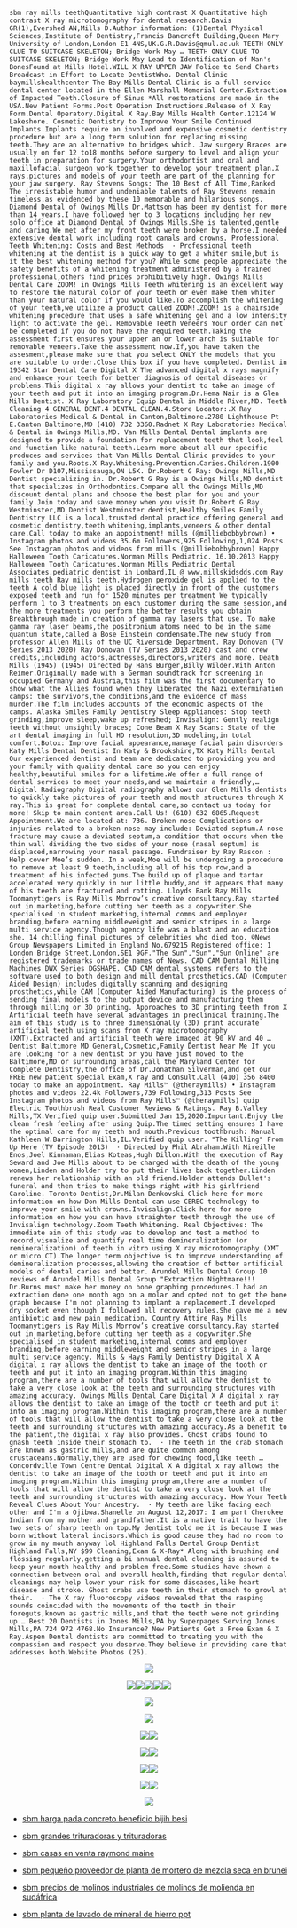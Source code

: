 
```
sbm ray mills teethQuantitative high contrast X Quantitative high contrast X ray microtomography for dental research.Davis GR(1),Evershed AN,Mills D.Author information: (1)Dental Physical Sciences,Institute of Dentistry,Francis Bancroft Building,Queen Mary University of London,London E1 4NS,UK.G.R.Davis@qmul.ac.uk TEETH ONLY CLUE TO SUITCASE SKELETON; Bridge Work May … TEETH ONLY CLUE TO SUITCASE SKELETON; Bridge Work May Lead to Identification of Man's BonesFound at Mills Hotel.WILL X RAY UPPER JAW Police to Send Charts Broadcast in Effort to Locate DentistWho. Dental Clinic baymillshealthcenter The Bay Mills Dental Clinic is a full service dental center located in the Ellen Marshall Memorial Center.Extraction of Impacted Teeth.Closure of Sinus *All restorations are made in the USA.New Patient Forms.Post Operation Instructions.Release of X Ray Form.Dental Operatory.Digital X Ray.Bay Mills Health Center.12124 W Lakeshore. Cosmetic Dentistry to Improve Your Smile Continued Implants.Implants require an involved and expensive cosmetic dentistry procedure but are a long term solution for replacing missing teeth.They are an alternative to bridges which. Jaw surgery Braces are usually on for 12 to18 months before surgery to level and align your teeth in preparation for surgery.Your orthodontist and oral and maxillofacial surgeon work together to develop your treatment plan.X rays,pictures and models of your teeth are part of the planning for your jaw surgery. Ray Stevens Songs: The 10 Best of All Time,Ranked The irresistable humor and undeniable talents of Ray Stevens remain timeless,as evidenced by these 10 memorable and hilarious songs. Diamond Dental of Owings Mills Dr.Mattson has been my dentist for more than 14 years.I have followed her to 3 locations including her new solo office at Diamond Dental of Owings Mills.She is talented,gentle and caring.We met after my front teeth were broken by a horse.I needed extensive dental work including root canals and crowns. Professional Teeth Whitening: Costs and Best Methods  · Professional teeth whitening at the dentist is a quick way to get a whiter smile,but is it the best whitening method for you? While some people appreciate the safety benefits of a whitening treatment administered by a trained professional,others find prices prohibitively high. Owings Mills Dental Care ZOOM! in Owings Mills Teeth whitening is an excellent way to restore the natural color of your teeth or even make them whiter than your natural color if you would like.To accomplish the whitening of your teeth,we utilize a product called ZOOM!.ZOOM! is a chairside whitening procedure that uses a safe whitening gel and a low intensity light to activate the gel. Removable Teeth Veneers Your order can not be completed if you do not have the required teeth.Taking the assessment first ensures your upper an or lower arch is suitable for removable veneers.Take the assessment now.If,you have taken the assesment,please make sure that you select ONLY the models that you are suitable to order.Close this box if you have completed. Dentist in 19342 Star Dental Care Digital X The advanced digital x rays magnify and enhance your teeth for better diagnosis of dental diseases or problems.This digital x ray allows your dentist to take an image of your teeth and put it into an imaging program.Dr.Hema Nair is a Glen Mills Dentist. X Ray Laboratory Equip Dental in Middle River,MD. Teeth Cleaning 4 GENERAL DENT.4 DENTAL CLEAN.4.Store Locator:.X Ray Laboratories Medical & Dental in Canton,Baltimore.2780 Lighthouse Pt E.Canton Baltimore,MD (410) 732 3360.Radnet X Ray Laboratories Medical & Dental in Owings Mills,MD. Van Mills Dental Dental implants are designed to provide a foundation for replacement teeth that look,feel and function like natural teeth.Learn more about all our specific produces and services that Van Mills Dental Clinic provides to your family and you.Roots.X Ray.Whitening.Prevention.Caries.Children.1900 Fowler Dr D107,Mississauga,ON L5K. Dr.Robert G Ray: Owings Mills,MD Dentist specializing in. Dr.Robert G Ray is a Owings Mills,MD dentist that specializes in Orthodontics.Compare all the Owings Mills,MD discount dental plans and choose the best plan for you and your family.Join today and save money when you visit Dr.Robert G Ray. Westminster,MD Dentist Westminster dentist,Healthy Smiles Family Dentistry LLC is a local,trusted dental practice offering general and cosmetic dentistry,teeth whitening,implants,veneers & other dental care.Call today to make an appointment! mills (@milliebobbybrown) • Instagram photos and videos 35.6m Followers,925 Following,1,024 Posts See Instagram photos and videos from mills (@milliebobbybrown) Happy Halloween Tooth Caricatures.Norman Mills Pediatric. 16.10.2013 Happy Halloween Tooth Caricatures.Norman Mills Pediatric Dental Associates,pediatric dentist in Lombard,IL @ www.millskidsdds.com Ray mills teeth Ray mills teeth.Hydrogen peroxide gel is applied to the teeth A cold blue light is placed directly in front of the customers exposed teeth and run for 1520 minutes per treatment We typically perform 1 to 3 treatments on each customer during the same session,and the more treatments you perform the better results you obtain Breakthrough made in creation of gamma ray lasers that use. To make gamma ray laser beams,the positronium atoms need to be in the same quantum state,called a Bose Einstein condensate.The new study from professor Allen Mills of the UC Riverside Department. Ray Donovan (TV Series 2013 2020) Ray Donovan (TV Series 2013 2020) cast and crew credits,including actors,actresses,directors,writers and more. Death Mills (1945) (1945) Directed by Hans Burger,Billy Wilder.With Anton Reimer.Originally made with a German soundtrack for screening in occupied Germany and Austria,this film was the first documentary to show what the Allies found when they liberated the Nazi extermination camps: the survivors,the conditions,and the evidence of mass murder.The film includes accounts of the economic aspects of the camps. Alaska Smiles Family Dentistry Sleep Appliances: Stop teeth grinding,improve sleep,wake up refreshed; Invisalign: Gently realign teeth without unsightly braces; Cone Beam X Ray Scans: State of the art dental imaging in full HD resolution,3D modeling,in total comfort.Botox: Improve facial appearance,manage facial pain disorders Katy Mills Dental Dentist In Katy & Brookshire,TX Katy Mills Dental Our experienced dentist and team are dedicated to providing you and your family with quality dental care so you can enjoy healthy,beautiful smiles for a lifetime.We offer a full range of dental services to meet your needs,and we maintain a friendly,… Digital Radiography Digital radiography allows our Glen Mills dentists to quickly take pictures of your teeth and mouth structures through X ray.This is great for complete dental care,so contact us today for more! Skip to main content area.Call Us! (610) 632 6865.Request Appointment.We are located at: 736. Broken nose Complications or injuries related to a broken nose may include: Deviated septum.A nose fracture may cause a deviated septum,a condition that occurs when the thin wall dividing the two sides of your nose (nasal septum) is displaced,narrowing your nasal passage. Fundraiser by Ray Rascon : Help cover Moe’s sudden. In a week,Moe will be undergoing a procedure to remove at least 9 teeth,including all of his top row,and a treatment of his infected gums.The build up of plaque and tartar accelerated very quickly in our little buddy,and it appears that many of his teeth are fractured and rotting. Lloyds Bank Ray Mills Toomanytigers is Ray Mills Morrow’s creative consultancy.Ray started out in marketing,before cutting her teeth as a copywriter.She specialised in student marketing,internal comms and employer branding,before earning middleweight and senior stripes in a large multi service agency.Though agency life was a blast and an education she. 14 chilling final pictures of celebrities who died too. ©News Group Newspapers Limited in England No.679215 Registered office: 1 London Bridge Street,London,SE1 9GF."The Sun","Sun","Sun Online" are registered trademarks or trade names of News. CAD CAM Dental Milling Machines DWX Series DGSHAPE. CAD CAM dental systems refers to the software used to both design and mill dental prosthetics.CAD (Computer Aided Design) includes digitally scanning and designing prosthetics,while CAM (Computer Aided Manufacturing) is the process of sending final models to the output device and manufacturing them through milling or 3D printing. Approaches to 3D printing teeth from X Artificial teeth have several advantages in preclinical training.The aim of this study is to three dimensionally (3D) print accurate artificial teeth using scans from X ray microtomography (XMT).Extracted and artificial teeth were imaged at 90 kV and 40 … Dentist Baltimore MD General,Cosmetic,Family Dentist Near Me If you are looking for a new dentist or you have just moved to the Baltimore,MD or surrounding areas,call the Maryland Center for Complete Dentistry,the office of Dr.Jonathan Silverman,and get our FREE new patient special Exam,X ray and Consult.Call (410) 356 8400 today to make an appointment. Ray Mills™ (@theraymills) • Instagram photos and videos 22.4k Followers,739 Following,313 Posts See Instagram photos and videos from Ray Mills™ (@theraymills) quip Electric Toothbrush Real Customer Reviews & Ratings. Ray B.Valley Mills,TX.Verified quip user.Submitted Jan 15,2020.Important.Enjoy the clean fresh feeling after using Quip.The timed setting ensures I have the optimal care for my teeth and mouth.Previous toothbrush: Manual Kathleen W.Barrington Hills,IL.Verified quip user. "The Killing" From Up Here (TV Episode 2013)  · Directed by Phil Abraham.With Mireille Enos,Joel Kinnaman,Elias Koteas,Hugh Dillon.With the execution of Ray Seward and Joe Mills about to be charged with the death of the young women,Linden and Holder try to put their lives back together.Linden renews her relationship with an old friend.Holder attends Bullet's funeral and then tries to make things right with his girlfriend Caroline. Toronto Dentist,Dr.Milan Denkovski Click here for more information on how Don Mills Dental can use CEREC technology to improve your smile with crowns.Invisalign.Click here for more information on how you can have straighter teeth through the use of Invisalign technology.Zoom Teeth Whitening. Real Objectives: The immediate aim of this study was to develop and test a method to record,visualize and quantify real time demineralization (or remineralization) of teeth in vitro using X ray microtomography (XMT or micro CT).The longer term objective is to improve understanding of demineralization processes,allowing the creation of better artificial models of dental caries and better. Arundel Mills Dental Group 10 reviews of Arundel Mills Dental Group "Extraction Nightmare!!! Dr.Burns must make her money on bone graphing procedures.I had an extraction done one month ago on a molar and opted not to get the bone graph because I'm not planning to implant a replacement.I developed dry socket even though I followed all recovery rules.She gave me a new antibiotic and new pain medication. Country Attire Ray Mills Toomanytigers is Ray Mills Morrow’s creative consultancy.Ray started out in marketing,before cutting her teeth as a copywriter.She specialised in student marketing,internal comms and employer branding,before earning middleweight and senior stripes in a large multi service agency. Mills & Hays Family Dentistry Digital X A digital x ray allows the dentist to take an image of the tooth or teeth and put it into an imaging program.Within this imaging program,there are a number of tools that will allow the dentist to take a very close look at the teeth and surrounding structures with amazing accuracy. Owings Mills Dental Care Digital X A digital x ray allows the dentist to take an image of the tooth or teeth and put it into an imaging program.Within this imaging program,there are a number of tools that will allow the dentist to take a very close look at the teeth and surrounding structures with amazing accuracy.As a benefit to the patient,the digital x ray also provides. Ghost crabs found to gnash teeth inside their stomach to.  · The teeth in the crab stomach are known as gastric mills,and are quite common among crustaceans.Normally,they are used for chewing food,like teeth … Concordville Town Centre Dental Digital X A digital x ray allows the dentist to take an image of the tooth or teeth and put it into an imaging program.Within this imaging program,there are a number of tools that will allow the dentist to take a very close look at the teeth and surrounding structures with amazing accuracy. How Your Teeth Reveal Clues About Your Ancestry.  · My teeth are like facing each other and I'm a Ojibwa.Shanelle on August 12,2017: I am part Cherokee Indian from my mother and grandfather.It is a native trait to have the two sets of sharp teeth on top.My dentist told me it is because I was born without lateral incisors.Which is good cause they had no room to grow in my mouth anyway lol Highland Falls Dental Group Dentist Highland Falls,NY $99 Cleaning,Exam & X‑Ray* Along with brushing and flossing regularly,getting a bi annual dental cleaning is assured to keep your mouth healthy and problem free.Some studies have shown a connection between oral and overall health,finding that regular dental cleanings may help lower your risk for some diseases,like heart disease and stroke. Ghost crabs use teeth in their stomach to growl at their.  · The X ray fluoroscopy videos revealed that the rasping sounds coincided with the movements of the teeth in their foreguts,known as gastric mills,and that the teeth were not grinding up … Best 20 Dentists in Jones Mills,PA by Superpages Serving Jones Mills,PA.724 972 4768.No Insurance? New Patients Get a Free Exam & X Ray.Aspen Dental dentists are committed to treating you with the compassion and respect you deserve.They believe in providing care that addresses both.Website Photos (26). 
```

<div align="center">

<a href="https://es-crusher.shibang-china.com/github&k=sbm+ray+mills+teeth"><img src="https://static.shibang-china.com/es/crusher/logo.jpg"></a>

<a href="https://es-crusher.shibang-china.com/github&k=sbm+ray+mills+teeth"><img src="https://static.shibang-china.com/es/crusher/index.jpg"></a><a href="https://es-crusher.shibang-china.com/material.htmlgithub&k=sbm+ray+mills+teeth"><img src="https://static.shibang-china.com/es/crusher/material.jpg"></a><a href="https://es-crusher.shibang-china.com/application.htmlgithub&k=sbm+ray+mills+teeth"><img src="https://static.shibang-china.com/es/crusher/application.jpg"></a><a href="https://es-crusher.shibang-china.com/aboutus.htmlgithub&k=sbm+ray+mills+teeth"><img src="https://static.shibang-china.com/es/crusher/aboutus.jpg"></a><a href="https://es-crusher.shibang-china.com/contact.htmlgithub&k=sbm+ray+mills+teeth"><img src="https://static.shibang-china.com/es/crusher/contact.jpg"></a>

<a href="https://es-crusher.shibang-china.com/github&k=sbm+ray+mills+teeth"><img src="https://static.shibang-china.com/es/crusher/banner.jpg"></a>

<a href="https://swt.shibang-china.com/github&k=sbm+ray+mills+teeth"><img src="https://static.shibang-china.com/es/crusher/text.jpg"></a>

<a href="https://swt.shibang-china.com/github&k=sbm+ray+mills+teeth"><img src="https://static.shibang-china.com/es/crusher/chat.jpg"></a><a href="https://es-crusher.shibang-china.com/contact.htmlgithub&k=sbm+ray+mills+teeth"><img src="https://static.shibang-china.com/es/crusher/message.jpg"></a>

<a href="https://es-crusher.shibang-china.com/products/pe.htmlgithub&k=sbm+ray+mills+teeth"><img src="https://static.shibang-china.com/es/crusher/pe.jpg"></a><a href="https://es-crusher.shibang-china.com/products/pf.htmlgithub&k=sbm+ray+mills+teeth"><img src="https://static.shibang-china.com/es/crusher/pf.jpg"></a>

<a href="https://es-crusher.shibang-china.com/products/hpt.htmlgithub&k=sbm+ray+mills+teeth"><img src="https://static.shibang-china.com/es/crusher/hpt.jpg"></a><a href="https://es-crusher.shibang-china.com/products/vsi.htmlgithub&k=sbm+ray+mills+teeth"><img src="https://static.shibang-china.com/es/crusher/vsi.jpg"></a>

<a href="https://es-crusher.shibang-china.com/products/klv.htmlgithub&k=sbm+ray+mills+teeth"><img src="https://static.shibang-china.com/es/crusher/klv.jpg"></a><a href="https://es-crusher.shibang-china.com/products/portable.htmlgithub&k=sbm+ray+mills+teeth"><img src="https://static.shibang-china.com/es/crusher/portable.jpg"></a>

<a href="https://swt.shibang-china.com/github&k=sbm+ray+mills+teeth"><img src="https://static.shibang-china.com/es/crusher/case.jpg"></a>

</div>


* [sbm harga pada concreto beneficio bijih besi](sbm%20harga%20pada%20concreto%20beneficio%20bijih%20besi.md)

* [sbm grandes trituradoras y trituradoras](sbm%20grandes%20trituradoras%20y%20trituradoras.md)

* [sbm casas en venta raymond maine](sbm%20casas%20en%20venta%20raymond%20maine.md)

* [sbm pequeño proveedor de planta de mortero de mezcla seca en brunei](sbm%20peque%C3%B1o%20proveedor%20de%20planta%20de%20mortero%20de%20mezcla%20seca%20en%20brunei.md)

* [sbm precios de molinos industriales de molinos de molienda en sudáfrica](sbm%20precios%20de%20molinos%20industriales%20de%20molinos%20de%20molienda%20en%20sud%C3%A1frica.md)

* [sbm planta de lavado de mineral de hierro ppt](sbm%20planta%20de%20lavado%20de%20mineral%20de%20hierro%20ppt.md)